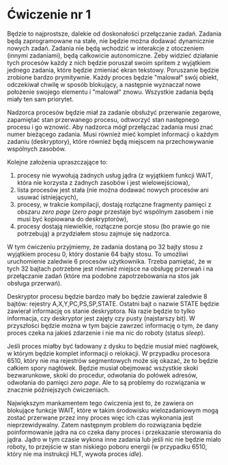 # Ćwiczenie nr 1

Będzie to najprostsze, dalekie od doskonałości przełączanie zadań. Zadania będą zaprogramowane
na stałe, nie będzie można dodawać dynamicznie nowych zadań. Zadania nie będą wchodzić w interakcje
z otoczeniem (innymi zadaniami), będą całkowicie autonomiczne. Żeby widzieć działanie tych procesów
każdy z nich będzie poruszał swoim spritem z wyjątkiem jednego zadania, które będzie zmieniać ekran
tekstowy. Poruszanie będzie zrobione bardzo prymitywnie. Każdy
proces będzie "malował" swój obiekt, odczekiwał chwilę w sposób blokujący, a następnie wyznaczał 
nowe położenie swojego elementu i "malował" znowu. Wszystkie zadania będą miały ten sam priorytet.

Nadzorca procesów będzie miał za zadanie obsłużyć przerwanie zegarowe, zapamiętać stan przerwanego
procesu, odtworzyć stan następnego procesu i go wznowić. Aby nadzorca mógł przełączać zadania
musi znać numer bieżącego zadania. Musi również mieć komplet informacji o każdym zadaniu (deskryptory),
które również będą miejscem na przechowywanie wspólnych zasobów.

Kolejne założenia upraszczające to:

1. procesy nie wywołują żadnych usług jądra (z wyjątkiem funkcji WAIT, która nie korzysta
   z żadnych zasobów i jest wielowejściowa),
2. lista procesów jest stała (nie można dodawać nowych procesów ani usuwać istniejących),
3. procesy, w trakcie kompilacji, dostają rozłączne fragmenty pamięci z obszaru *zero page*
   (*zero page* przestaje być wspólnym zasobem i nie musi być kopiowana do deskryptorów),
4. procesy dostają niewielkie, rozłączne porcje stosu (bo prawie go nie potrzebują) a przydziałem
   stosu zajmuje się nadzorca.

W tym ćwiczeniu przyjmiemy, że zadania dostaną po 32 bajty stosu z wyjątkiem procesu 0,
który dostanie 64 bajty stosu. To umożliwi uruchomienie zaledwie 6 procesów użytkownika.
Trzeba pamiętać, że w tych 32 bajtach potrzebne jest również miejsce na obsługę przerwań
i na przełączanie zadań (które ma podobne zapotrzebowania na stos jak obsługa przerwań).

Deskryptor procesu będzie bardzo mały bo będzie zawierał zaledwie 8 bajtów: rejestry A,X,Y,PC,PS,SP,STATE.
Ostatni bajt o nazwie STATE będzie zawierał informację os stanie deskryptora. Na razie będzie
to tylko informacja, czy deskryptor jest zajęty czy pusty (najstarszy bit). W przyszłości
będzie można w tym bajcie zawrzeć informację o tym, że dany proces czeka na jakieś
zdarzenie i nie ma nic do roboty (status *sleep*).

Jeśli proces miałby być ładowany z dysku to będzie musiał mieć nagłówek, w którym
będzie komplet informacji o relokacji. W przypadku procesora 6510, który nie ma rejestrów
segmentowych może się okazać, że to będzie całkiem spory nagłówek. Będzie musiał obejmować
wszystkie skoki bezwarunkowe, skoki do procedur, odwołania do połówek adresów, odwołania do 
pamięci *zero page*. Ale to są problemy do rozwiązania w znacznie późniejszych ćwiczeniach.

Największym mankamentem tego ćwiczenia jest to, że zawiera on blokujące funkcje WAIT, które
w takim środowisku wielozadaniowym mogą zostać przerwane przez inny proces więc ich czas
wykonania jest nieprzewidywalny. Zatem następnym problem do rozwiązania będzie poinformowanie jądra
na co czeka dany proces i przekazanie sterowania do jądra. Jądro w tym czasie wykona
inne zadania lub jeśli nic nie będzie miało roboty, to przejście w stan niskiego poboru
energii (w przypadku 6510, który nie ma instrukcji HLT, wywoła proces *idle*).
